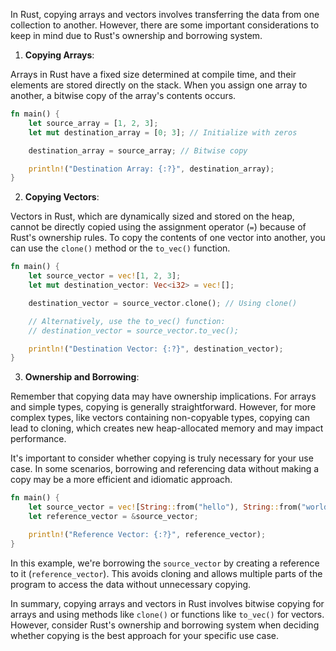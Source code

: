 In Rust, copying arrays and vectors involves transferring the data from one collection to another. However, there are some important considerations to keep in mind due to Rust's ownership and borrowing system.

1. **Copying Arrays**:

Arrays in Rust have a fixed size determined at compile time, and their elements are stored directly on the stack. When you assign one array to another, a bitwise copy of the array's contents occurs.

```rust
fn main() {
    let source_array = [1, 2, 3];
    let mut destination_array = [0; 3]; // Initialize with zeros

    destination_array = source_array; // Bitwise copy

    println!("Destination Array: {:?}", destination_array);
}
```

2. **Copying Vectors**:

Vectors in Rust, which are dynamically sized and stored on the heap, cannot be directly copied using the assignment operator (`=`) because of Rust's ownership rules. To copy the contents of one vector into another, you can use the `clone()` method or the `to_vec()` function.

```rust
fn main() {
    let source_vector = vec![1, 2, 3];
    let mut destination_vector: Vec<i32> = vec![];

    destination_vector = source_vector.clone(); // Using clone()

    // Alternatively, use the to_vec() function:
    // destination_vector = source_vector.to_vec();

    println!("Destination Vector: {:?}", destination_vector);
}
```

3. **Ownership and Borrowing**:

Remember that copying data may have ownership implications. For arrays and simple types, copying is generally straightforward. However, for more complex types, like vectors containing non-copyable types, copying can lead to cloning, which creates new heap-allocated memory and may impact performance.

It's important to consider whether copying is truly necessary for your use case. In some scenarios, borrowing and referencing data without making a copy may be a more efficient and idiomatic approach.

```rust
fn main() {
    let source_vector = vec![String::from("hello"), String::from("world")];
    let reference_vector = &source_vector;

    println!("Reference Vector: {:?}", reference_vector);
}
```

In this example, we're borrowing the `source_vector` by creating a reference to it (`reference_vector`). This avoids cloning and allows multiple parts of the program to access the data without unnecessary copying.

In summary, copying arrays and vectors in Rust involves bitwise copying for arrays and using methods like `clone()` or functions like `to_vec()` for vectors. However, consider Rust's ownership and borrowing system when deciding whether copying is the best approach for your specific use case.
